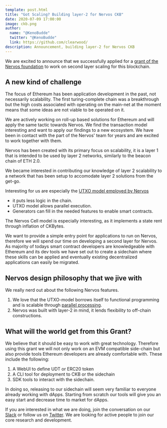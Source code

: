 ```yaml
---
template: post.html
title: "Got Scaling? Building layer-2 for Nervos CKB"
date: 2020-07-09 17:00:00
image: ckb.png
author:
  name: "@KenoBudde"
  twitter: "@KenoBudde"
  link: https://github.com/clearwood/
description: Announcement, building layer-2 for Nervos CKB
---
```


We are excited to announce that we successfully applied for a [grant of the Nervos foundation](https://talk.nervos.org/t/ckb-sidechain-framework/4722) to work on second layer scaling for this blockchain.

## A new kind of challenge

The focus of Ethereum has been application development in the past, not necessarily scalability. The first turing-complete chain was a breakthrough but the high costs associated with operating on the main-net at the moment means that some ideas are not viable to be operated on it.

We are actively working on roll-up based solutions for Ethereum and will apply the same tactic towards Nervos. We find the transaction model interesting and want to apply our findings to a new ecosystem. We have been in contact with the part of the Nervos' team for years and are excited to work together with them.

Nervos has been created with its primary focus on scalability, it is a layer 1 that is intended to be used by layer 2 networks, similarly to the beacon chain of ETH 2.0.

We became interested in contributing our knowledge of layer 2 scalability to a network that has been setup to accomodate layer 2 solutions from the get-go.

Interesting for us are especially the [UTXO model employed by Nervos](https://xuejie.space/2020_03_20_what_do_we_mean_when_we_say_account_model/)

- it puts less logic in the chain.
- UTXO model allows parallel execution.
- Generators can fill in the needed features to enable smart contracts.

The Nervos Cell model is especially interesting, as it implements a state rent through inflation of CKBytes.

We want to provide a simple entry point for applications to run on Nervos, therefore we will spend our time on developing a second layer for Nervos. As majority of todays smart contract developers are knowledgeable with Ethereum and its dev tools we have set out to create a sidechain where these skills can be applied and eventually existing decentralized applications can easily be migrated.

## Nervos design philosophy that we jive with

We really nerd out about the following Nervos features.

1. We love that the UTXO-model borrows itself to functional programming and is scalable through [parallel processing](https://medium.com/@sunflora98/utxo-vs-account-balance-model-5e6470f4e0cf).
2. Nervos was built with layer-2 in mind, it lends flexibility to off-chain constructions.

## What will the world get from this Grant?

We believe that it should be easy to work with great technology. Therefore using this grant we will not only work on an EVM compatible side-chain but also provide tools Ethereum developers are already comfortable with. These include the following:

1. A WebUI to define UDT or ERC20 token
2. A CLI tool for deployment to CKB or the sidechain
3. SDK tools to interact with the sidechain.

In doing so, releasing to our sidechain will seem very familiar to everyone already working with dApps. Starting from scratch our tools will give you an easy start and decrease time to market for dApps.

If you are interested in what we are doing, join the conversation on our [Slack](http://join.leapdao.org) or follow us on [Twitter](https://twitter.com/leapdao). We are looking for active people to join our core research and development.
